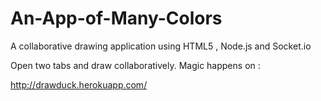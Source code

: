 An-App-of-Many-Colors
=====================

A collaborative drawing application using HTML5 , Node.js and Socket.io


Open two tabs and draw collaboratively. 
Magic happens on : 

http://drawduck.herokuapp.com/
